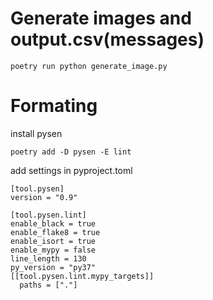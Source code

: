 # Generate images and output.csv(messages)
```
poetry run python generate_image.py
```

# Formating
install pysen
```
poetry add -D pysen -E lint
```
add settings in pyproject.toml
```
[tool.pysen]
version = "0.9"

[tool.pysen.lint]
enable_black = true
enable_flake8 = true
enable_isort = true
enable_mypy = false
line_length = 130
py_version = "py37"
[[tool.pysen.lint.mypy_targets]]
  paths = ["."]

```